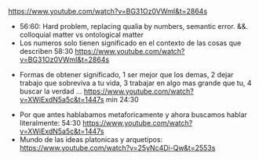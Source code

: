 https://www.youtube.com/watch?v=BG31Oz0VWmI&t=2864s
- 56:60: Hard problem, replacing qualia by numbers, semantic error. &&. colloquial matter vs ontological matter
- Los numeros solo tienen significado en el contexto de las cosas que describen 58:30 https://www.youtube.com/watch?v=BG31Oz0VWmI&t=2864s
* Formas de obtener significado, 1 ser mejor que los demas, 2 dejar trabajo que sobreviva a tu vida, 3 trabajar en algo mas grande que tu, 4 buscar la verdad ... https://www.youtube.com/watch?v=XWiExdN5a5c&t=1447s min 24:30
- Por que antes hablabamos metaforicamente y ahora buscamos hablar literalmente: 54:30 https://www.youtube.com/watch?v=XWiExdN5a5c&t=1447s  
- Mundo de las ideas platonicas y arquetipos: https://www.youtube.com/watch?v=25yNc4Di-Qw&t=2553s